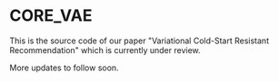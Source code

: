 # CORE_VAE

This is the source code of our paper "Variational Cold-Start Resistant Recommendation" which is currently under review.

More updates to follow soon.
